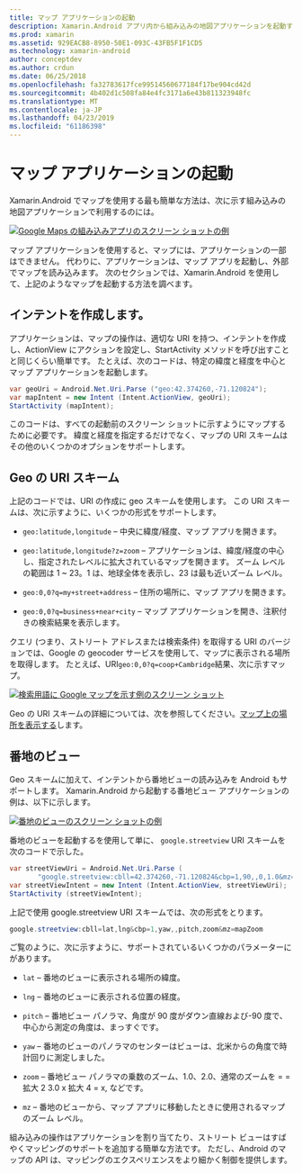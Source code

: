 ```yaml
---
title: マップ アプリケーションの起動
description: Xamarin.Android アプリ内から組み込みの地図アプリケーションを起動する方法。
ms.prod: xamarin
ms.assetid: 929EACB8-8950-50E1-093C-43FB5F1F1CD5
ms.technology: xamarin-android
author: conceptdev
ms.author: crdun
ms.date: 06/25/2018
ms.openlocfilehash: fa32783617fce99514560677184f17be904cd42d
ms.sourcegitcommit: 4b402d1c508fa84e4fc3171a6e43b811323948fc
ms.translationtype: MT
ms.contentlocale: ja-JP
ms.lasthandoff: 04/23/2019
ms.locfileid: "61186398"
---
```

# <a name="launching-the-maps-application"></a>マップ アプリケーションの起動

Xamarin.Android でマップを使用する最も簡単な方法は、次に示す組み込みの地図アプリケーションで利用するのには。

[![Google Maps の組み込みアプリのスクリーン ショットの例](maps-application-images/01-mapsapplication.png)](maps-application-images/01-mapsapplication.png#lightbox)

マップ アプリケーションを使用すると、マップには、アプリケーションの一部はできません。 代わりに、アプリケーションは、マップ アプリを起動し、外部でマップを読み込みます。 次のセクションでは、Xamarin.Android を使用して、上記のようなマップを起動する方法を調べます。


## <a name="creating-the-intent"></a>インテントを作成します。

アプリケーションは、マップの操作は、適切な URI を持つ、インテントを作成し、ActionView にアクションを設定し、StartActivity メソッドを呼び出すことと同じくらい簡単です。 たとえば、次のコードは、特定の緯度と経度を中心とマップ アプリケーションを起動します。

```csharp
var geoUri = Android.Net.Uri.Parse ("geo:42.374260,-71.120824");
var mapIntent = new Intent (Intent.ActionView, geoUri);
StartActivity (mapIntent);
```

このコードは、すべての起動前のスクリーン ショットに示すようにマップするために必要です。 緯度と経度を指定するだけでなく、マップの URI スキームはその他のいくつかのオプションをサポートします。


## <a name="geo-uri-scheme"></a>Geo の URI スキーム

上記のコードでは、URI の作成に geo スキームを使用します。 この URI スキームは、次に示すように、いくつかの形式をサポートします。

-   `geo:latitude,longitude` &ndash; 中央に緯度/経度、マップ アプリを開きます。 

-   `geo:latitude,longitude?z=zoom` &ndash; アプリケーションは、緯度/経度の中心し、指定されたレベルに拡大されているマップを開きます。 ズーム レベルの範囲は 1 ~ 23。1 は、地球全体を表示し、23 は最も近いズーム レベル。

-   `geo:0,0?q=my+street+address` &ndash; 住所の場所に、マップ アプリを開きます。 

-   `geo:0,0?q=business+near+city` &ndash; マップ アプリケーションを開き、注釈付きの検索結果を表示します。 


クエリ (つまり、ストリート アドレスまたは検索条件) を取得する URI のバージョンでは、Google の geocoder サービスを使用して、マップに表示される場所を取得します。 たとえば、URI`geo:0,0?q=coop+Cambridge`結果、次に示すマップ。

[![検索用語に Google マップを示す例のスクリーン ショット](maps-application-images/02-mapsearch.png)](maps-application-images/02-mapsearch.png#lightbox)



Geo の URI スキームの詳細については、次を参照してください。[マップ上の場所を表示する](https://developer.android.com/guide/components/intents-common.html#Maps)します。


## <a name="street-view"></a>番地のビュー

Geo スキームに加えて、インテントから番地ビューの読み込みを Android もサポートします。 Xamarin.Android から起動する番地ビュー アプリケーションの例は、以下に示します。

[![番地のビューのスクリーン ショットの例](maps-application-images/03-streetview.png)](maps-application-images/03-streetview.png#lightbox)

番地のビューを起動するを使用して単に、 `google.streetview` URI スキームを次のコードで示した。

```csharp
var streetViewUri = Android.Net.Uri.Parse (
       "google.streetview:cbll=42.374260,-71.120824&cbp=1,90,,0,1.0&mz=20");  
var streetViewIntent = new Intent (Intent.ActionView, streetViewUri);  
StartActivity (streetViewIntent);
```

上記で使用 google.streetview URI スキームでは、次の形式をとります。

```csharp
google.streetview:cbll=lat,lng&cbp=1,yaw,,pitch,zoom&mz=mapZoom
```

ご覧のように、次に示すように、サポートされているいくつかのパラメーターにがあります。

-   `lat` &ndash; 番地のビューに表示される場所の緯度。

-   `lng` &ndash; 番地のビューに表示される位置の経度。

-   `pitch` &ndash; 番地ビュー パノラマ、角度が 90 度がダウン直線および-90 度で、中心から測定の角度は、まっすぐです。

-   `yaw` &ndash; 番地のビューのパノラマのセンターはビューは、北米からの角度で時計回りに測定しました。

-   `zoom` &ndash; 番地ビュー パノラマの乗数のズーム、1.0、2.0、通常のズームを = = 拡大 2 3.0 x 拡大 4 = x, などです。

-   `mz` &ndash; 番地のビューから、マップ アプリに移動したときに使用されるマップのズーム レベル。


組み込みの操作はアプリケーションを割り当てたり、ストリート ビューはすばやくマッピングのサポートを追加する簡単な方法です。 ただし、Android のマップの API は、マッピングのエクスペリエンスをより細かく制御を提供します。
